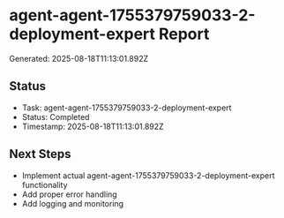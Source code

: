 # agent-agent-1755379759033-2-deployment-expert Report

Generated: 2025-08-18T11:13:01.892Z

## Status
- Task: agent-agent-1755379759033-2-deployment-expert
- Status: Completed
- Timestamp: 2025-08-18T11:13:01.892Z

## Next Steps
- Implement actual agent-agent-1755379759033-2-deployment-expert functionality
- Add proper error handling
- Add logging and monitoring

